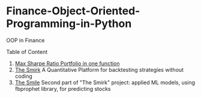 # Finance-Object-Oriented-Programming-in-Python
OOP in Finance

Table of Content

1. [Max Sharpe Ratio Portfolio in one function](https://github.com/leo-ai-for-trading/Finance-Object-Oriented-Programming-in-Python/tree/main/Max-Sharpe-Ratio-Portfolio-one-function)
2. [The Smirk](https://thesmirk.herokuapp.com/) A Quantitative Platform for backtesting strategies without coding
3. [The Smile](https://thesmile.herokuapp.com/) Second part of "The Smirk" project: applied ML models, using fbprophet library, for predicting stocks 
